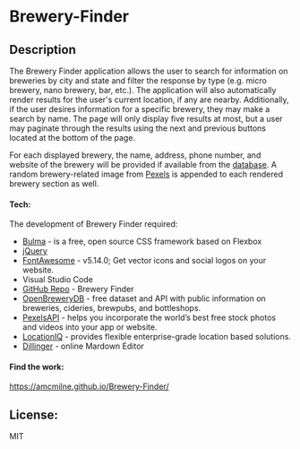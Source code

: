 # Brewery-Finder

## Description

The Brewery Finder application allows the user to search for information on breweries by city and state and filter the response by type (e.g. micro brewery, nano brewery, bar, etc.). The application will also automatically render results for the user's current location, if any are nearby. Additionally, if the user desires information for a specific brewery, they may make a search by name. The page will only display five results at most, but a user may paginate through the results using the next and previous buttons located at the bottom of the page.

For each displayed brewery, the name, address, phone number, and website of the brewery will be provided if available from the [database](https://www.openbrewerydb.org/). A random brewery-related image from [Pexels](https://www.pexels.com/api/) is appended to each rendered brewery section as well.

#### Tech:

The development of Brewery Finder required:

- [Bulma] - is a free, open source CSS framework based on Flexbox
- [jQuery]
- [FontAwesome] - v5.14.0; Get vector icons and social logos on your website.
- Visual Studio Code
- [GitHub Repo] - Brewery Finder
- [OpenBreweryDB] - free dataset and API with public information on breweries, cideries, brewpubs, and bottleshops.
- [PexelsAPI] - helps you incorporate the world’s best free stock photos and videos into your app or website.
- [LocationIQ] - provides flexible enterprise-grade location based solutions.
- [Dillinger] - online Mardown Editor

#### Find the work:

https://amcmilne.github.io/Brewery-Finder/

## License:

MIT

[jquery]: http://jquery.com
[bulma]: https://bulma.io/
[fontawesome]: https://fontawesome.com/
[github repo]: https://amcmilne.github.io/Brewery-Finder/
[openbrewerydb]: https://www.openbrewerydb.org/
[pexelsapi]: https://www.pexels.com/api/
[locationiq]: https://locationiq.com/
[dillinger]: https://dillinger.io/
